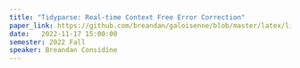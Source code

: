 ```yaml
---
title: "Tidyparse: Real-time Context Free Error Correction"
paper_link: https://github.com/breandan/galoisenne/blob/master/latex/live/acmart.pdf
date:   2022-11-17 15:00:00
semester: 2022 Fall
speaker: Breandan Considine
---
```

